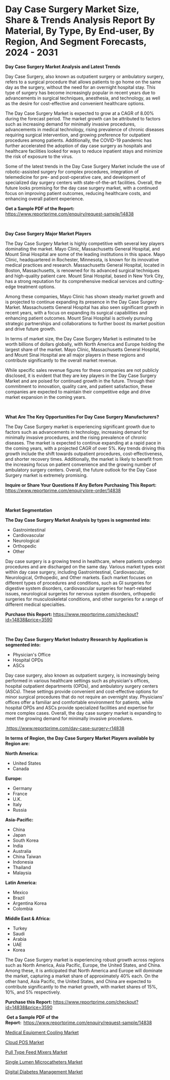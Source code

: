 <p><h1>Day Case Surgery Market Size, Share & Trends Analysis Report By Material, By Type, By End-user, By Region, And Segment Forecasts, 2024 - 2031</h1></p><p><strong>Day Case Surgery Market Analysis and Latest Trends</strong></p>
<p><p>Day Case Surgery, also known as outpatient surgery or ambulatory surgery, refers to a surgical procedure that allows patients to go home on the same day as the surgery, without the need for an overnight hospital stay. This type of surgery has become increasingly popular in recent years due to advancements in surgical techniques, anesthesia, and technology, as well as the desire for cost-effective and convenient healthcare options.</p><p>The Day Case Surgery Market is expected to grow at a CAGR of 8.00% during the forecast period. The market growth can be attributed to factors such as increasing demand for minimally invasive procedures, advancements in medical technology, rising prevalence of chronic diseases requiring surgical intervention, and growing preference for outpatient procedures among patients. Additionally, the COVID-19 pandemic has further accelerated the adoption of day case surgery as hospitals and healthcare facilities looked for ways to reduce inpatient stays and minimize the risk of exposure to the virus.</p><p>Some of the latest trends in the Day Case Surgery Market include the use of robotic-assisted surgery for complex procedures, integration of telemedicine for pre- and post-operative care, and development of specialized day surgery centers with state-of-the-art facilities. Overall, the future looks promising for the day case surgery market, with a continued focus on improving patient outcomes, reducing healthcare costs, and enhancing overall patient experience.</p></p>
<p><strong>Get a Sample PDF of the Report:&nbsp;</strong> <a href="https://www.reportprime.com/enquiry/request-sample/14838">https://www.reportprime.com/enquiry/request-sample/14838</a></p>
<p>&nbsp;</p>
<p><strong>Day Case Surgery Major Market Players</strong></p>
<p><p>The Day Case Surgery Market is highly competitive with several key players dominating the market. Mayo Clinic, Massachusetts General Hospital, and Mount Sinai Hospital are some of the leading institutions in this space. Mayo Clinic, headquartered in Rochester, Minnesota, is known for its innovative medical practices and research. Massachusetts General Hospital, located in Boston, Massachusetts, is renowned for its advanced surgical techniques and high-quality patient care. Mount Sinai Hospital, based in New York City, has a strong reputation for its comprehensive medical services and cutting-edge treatment options.</p><p>Among these companies, Mayo Clinic has shown steady market growth and is projected to continue expanding its presence in the Day Case Surgery Market. Massachusetts General Hospital has also seen significant growth in recent years, with a focus on expanding its surgical capabilities and enhancing patient outcomes. Mount Sinai Hospital is actively pursuing strategic partnerships and collaborations to further boost its market position and drive future growth.</p><p>In terms of market size, the Day Case Surgery Market is estimated to be worth billions of dollars globally, with North America and Europe holding the largest share of the market. Mayo Clinic, Massachusetts General Hospital, and Mount Sinai Hospital are all major players in these regions and contribute significantly to the overall market revenue.</p><p>While specific sales revenue figures for these companies are not publicly disclosed, it is evident that they are key players in the Day Case Surgery Market and are poised for continued growth in the future. Through their commitment to innovation, quality care, and patient satisfaction, these companies are expected to maintain their competitive edge and drive market expansion in the coming years.</p></p>
<p>&nbsp;</p>
<p><strong>What Are The Key Opportunities For Day Case Surgery Manufacturers?</strong></p>
<p><p>The Day Case Surgery market is experiencing significant growth due to factors such as advancements in technology, increasing demand for minimally invasive procedures, and the rising prevalence of chronic diseases. The market is expected to continue expanding at a rapid pace in the coming years, with a projected CAGR of over 5%. Key trends driving this growth include the shift towards outpatient procedures, cost-effectiveness, and shorter recovery times. Additionally, the market is likely to benefit from the increasing focus on patient convenience and the growing number of ambulatory surgery centers. Overall, the future outlook for the Day Case Surgery market is extremely promising.</p></p>
<p><strong>Inquire or Share Your Questions If Any Before Purchasing This Report:</strong> <a href="https://www.reportprime.com/enquiry/pre-order/14838">https://www.reportprime.com/enquiry/pre-order/14838</a></p>
<p>&nbsp;</p>
<p><strong>Market Segmentation</strong></p>
<p><strong>The Day Case Surgery Market Analysis by types is segmented into:</strong></p>
<p><ul><li>Gastrointestinal</li><li>Cardiovascular</li><li>Neurological</li><li>Orthopedic</li><li>Other</li></ul></p>
<p><p>Day case surgery is a growing trend in healthcare, where patients undergo procedures and are discharged on the same day. Various market types exist within day case surgery, including Gastrointestinal, Cardiovascular, Neurological, Orthopedic, and Other markets. Each market focuses on different types of procedures and conditions, such as GI surgeries for digestive system disorders, cardiovascular surgeries for heart-related issues, neurological surgeries for nervous system disorders, orthopedic surgeries for musculoskeletal conditions, and other surgeries for a range of different medical specialties.</p></p>
<p><strong>Purchase this Report:&nbsp;</strong><a href="https://www.reportprime.com/checkout?id=14838&price=3590">https://www.reportprime.com/checkout?id=14838&price=3590</a></p>
<p>&nbsp;</p>
<p><strong>The Day Case Surgery Market Industry Research by Application is segmented into:</strong></p>
<p><ul><li>Physician's Office</li><li>Hospital OPDs</li><li>ASCs</li></ul></p>
<p><p>Day case surgery, also known as outpatient surgery, is increasingly being performed in various healthcare settings such as physician's offices, hospital outpatient departments (OPDs), and ambulatory surgery centers (ASCs). These settings provide convenient and cost-effective options for minor surgical procedures that do not require an overnight stay. Physicians' offices offer a familiar and comfortable environment for patients, while hospital OPDs and ASCs provide specialized facilities and expertise for more complex cases. Overall, the day case surgery market is expanding to meet the growing demand for minimally invasive procedures.</p></p>
<p><a href="https://www.reportprime.com/day-case-surgery-r14838">&nbsp;https://www.reportprime.com/day-case-surgery-r14838</a></p>
<p><strong>In terms of Region, the Day Case Surgery Market Players available by Region are:</strong></p>
<p>
    <p> <strong> North America: </strong>
        <ul>
            <li>United States</li>
            <li>Canada</li>
        </ul>
        </p> 
    <p> <strong> Europe: </strong>
        <ul>
            <li>Germany</li>
            <li>France</li>
            <li>U.K.</li>
            <li>Italy</li>
            <li>Russia</li>
        </ul>
        </p> 
    <p> <strong> Asia-Pacific: </strong>
        <ul>
            <li>China</li>
            <li>Japan</li>
            <li>South Korea</li>
            <li>India</li>
            <li>Australia</li>
            <li>China Taiwan</li>
            <li>Indonesia</li>
            <li>Thailand</li>
            <li>Malaysia</li>
        </ul>
        </p> 
    <p> <strong> Latin America: </strong>
        <ul>
            <li>Mexico</li>
            <li>Brazil</li>
            <li>Argentina Korea</li>
            <li>Colombia</li>
        </ul>
        </p> 
    <p> <strong> Middle East & Africa: </strong>
        <ul>
            <li>Turkey</li>
            <li>Saudi</li>
            <li>Arabia</li>
            <li>UAE</li>
            <li>Korea</li>
        </ul>
    </p>
    </p>
<p><p>The Day Case Surgery market is experiencing robust growth across regions such as North America, Asia Pacific, Europe, the United States, and China. Among these, it is anticipated that North America and Europe will dominate the market, capturing a market share of approximately 40% each. On the other hand, Asia Pacific, the United States, and China are expected to contribute significantly to the market growth, with market shares of 15%, 10%, and 5% respectively.</p></p>
<p><strong>Purchase this Report: </strong><a href="https://www.reportprime.com/checkout?id=14838&price=3590">https://www.reportprime.com/checkout?id=14838&price=3590</a></p>
<p>&nbsp;<strong>Get a Sample PDF of the Report:&nbsp;&nbsp;</strong><a href="https://www.reportprime.com/enquiry/request-sample/14838">https://www.reportprime.com/enquiry/request-sample/14838</a></p>
<p><strong></strong></p>
<p><p><a href="https://github.com/mhrnetwork1/Market-Research-Report-List-1/blob/main/medical-equipment-cooling-market.md">Medical Equipment Cooling Market</a></p><p><a href="https://issuu.com/reportprime-2/docs/cloud-pos-market-size-2030.pptx">Cloud POS Market</a></p><p><a href="https://www.linkedin.com/pulse/pull-type-feed-mixers-market-industry-trends-forecast-period-uaxke">Pull Type Feed Mixers Market</a></p><p><a href="https://www.linkedin.com/pulse/insights-single-lumen-microcatheters-industry-market-financial-ib7cc">Single Lumen Microcatheters Market</a></p><p><a href="https://github.com/brendafegmorris532/Market-Research-Report-List-1/blob/main/digital-diabetes-management-market.md">Digital Diabetes Management Market</a></p></p>